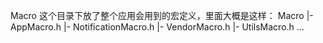 Macro
这个目录下放了整个应用会用到的宏定义，里面大概是这样：
Macro
    |- AppMacro.h
    |- NotificationMacro.h
    |- VendorMacro.h
    |- UtilsMacro.h
    ...
